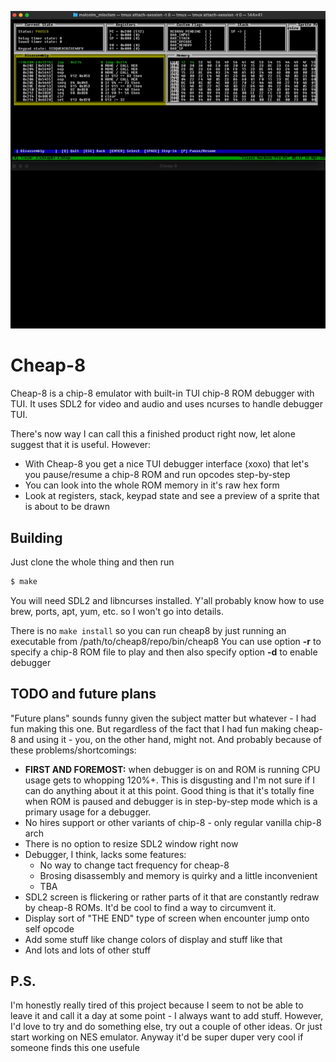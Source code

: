 <p align="center">
    <img src="https://raw.githubusercontent.com/iliasizmaylov/cheap8/master/ch8demo.gif" />
</p>

# Cheap-8

Cheap-8 is a chip-8 emulator with built-in TUI chip-8 ROM debugger with TUI.
It uses SDL2 for video and audio and uses ncurses to handle debugger TUI.

There's now way I can call this a finished product right now, let alone suggest that it is useful.
However:
- With Cheap-8 you get a nice TUI debugger interface (xoxo) that let's you pause/resume a chip-8 ROM and run opcodes step-by-step
- You can look into the whole ROM memory in it's raw hex form
- Look at registers, stack, keypad state and see a preview of a sprite that is about to be drawn

## Building

Just clone the whole thing and then run
```sh
$ make
```

You will need SDL2 and libncurses installed. Y'all probably know how to use brew, ports, apt, yum, etc. so I won't go into details.

There is no `make install` so you can run cheap8 by just running an executable from /path/to/cheap8/repo/bin/cheap8
You can use option **-r** to specify a chip-8 ROM file to play and then also specify option **-d** to enable debugger

## TODO and future plans

"Future plans" sounds funny given the subject matter but whatever - I had fun making this one.
But regardless of the fact that I had fun making cheap-8 and using it - you, on the other hand, might not.
And probably because of these problems/shortcomings:
- **FIRST AND FOREMOST:** when debugger is on and ROM is running CPU usage gets to whopping 120%+. This is disgusting and I'm not sure if I can do anything about it at this point. Good thing is that it's totally fine when ROM is paused and debugger is in step-by-step mode which is a primary usage for a debugger.
- No hires support or other variants of chip-8 - only regular vanilla chip-8 arch
- There is no option to resize SDL2 window right now
- Debugger, I think, lacks some features:
    - No way to change tact frequency for cheap-8
    - Brosing disassembly and memory is quirky and a little inconvenient
    - TBA
- SDL2 screen is flickering or rather parts of it that are constantly redraw by cheap-8 ROMs. It'd be cool to find a way to circumvent it.
- Display sort of "THE END" type of screen when encounter jump onto self opcode
- Add some stuff like change colors of display and stuff like that
- And lots and lots of other stuff

## P.S.

I'm honestly really tired of this project because I seem to not be able to leave it and call it a day at some point - I always want to add stuff.
However, I'd love to try and do something else, try out a couple of other ideas. Or just start working on NES emulator.
Anyway it'd be super duper very cool if someone finds this one usefule

